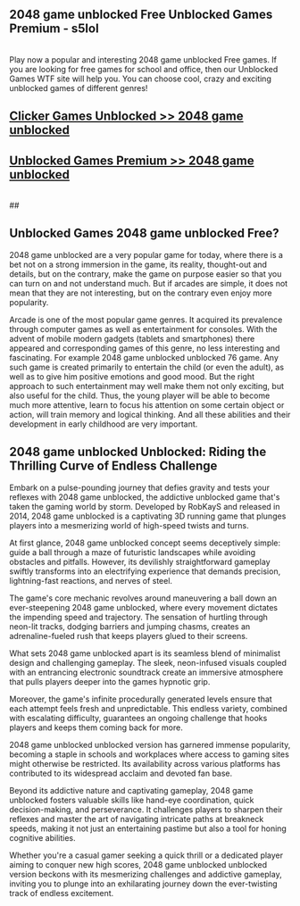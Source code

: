 ## 2048 game unblocked Free Unblocked Games Premium - s5lol <br>
<br>
Play now a popular and interesting 2048 game unblocked Free games. If you are looking for free games for school and office, then our Unblocked Games WTF site will help you. You can choose cool, crazy and exciting unblocked games of different genres!


##  [Clicker Games Unblocked >> 2048 game unblocked](http://freeplayer.one?title=2048_game_unblocked&ref=04)

##  [Unblocked Games Premium >> 2048 game unblocked](http://freeplayer.one?title=2048_game_unblocked&ref=04)
  <br>
  ##



## Unblocked Games 2048 game unblocked Free?

2048 game unblocked are a very popular game for today, where there is a bet not on a strong immersion in the game, its reality, thought-out and details, but on the contrary, make the game on purpose easier so that you can turn on and not understand much. But if arcades are simple, it does not mean that they are not interesting, but on the contrary even enjoy more popularity.

Arcade is one of the most popular game genres. It acquired its prevalence through computer games as well as entertainment for consoles. With the advent of mobile modern gadgets (tablets and smartphones) there appeared and corresponding games of this genre, no less interesting and fascinating. For example 2048 game unblocked unblocked 76 game. Any such game is created primarily to entertain the child (or even the adult), as well as to give him positive emotions and good mood. But the right approach to such entertainment may well make them not only exciting, but also useful for the child. Thus, the young player will be able to become much more attentive, learn to focus his attention on some certain object or action, will train memory and logical thinking. And all these abilities and their development in early childhood are very important.

##  2048 game unblocked Unblocked: Riding the Thrilling Curve of Endless Challenge

Embark on a pulse-pounding journey that defies gravity and tests your reflexes with 2048 game unblocked, the addictive unblocked game that's taken the gaming world by storm. Developed by RobKayS and released in 2014, 2048 game unblocked is a captivating 3D running game that plunges players into a mesmerizing world of high-speed twists and turns.

At first glance, 2048 game unblocked concept seems deceptively simple: guide a ball through a maze of futuristic landscapes while avoiding obstacles and pitfalls. However, its devilishly straightforward gameplay swiftly transforms into an electrifying experience that demands precision, lightning-fast reactions, and nerves of steel.

The game's core mechanic revolves around maneuvering a ball down an ever-steepening 2048 game unblocked, where every movement dictates the impending speed and trajectory. The sensation of hurtling through neon-lit tracks, dodging barriers and jumping chasms, creates an adrenaline-fueled rush that keeps players glued to their screens.

What sets 2048 game unblocked apart is its seamless blend of minimalist design and challenging gameplay. The sleek, neon-infused visuals coupled with an entrancing electronic soundtrack create an immersive atmosphere that pulls players deeper into the games hypnotic grip.

Moreover, the game's infinite procedurally generated levels ensure that each attempt feels fresh and unpredictable. This endless variety, combined with escalating difficulty, guarantees an ongoing challenge that hooks players and keeps them coming back for more.

2048 game unblocked unblocked version has garnered immense popularity, becoming a staple in schools and workplaces where access to gaming sites might otherwise be restricted. Its availability across various platforms has contributed to its widespread acclaim and devoted fan base.

Beyond its addictive nature and captivating gameplay, 2048 game unblocked fosters valuable skills like hand-eye coordination, quick decision-making, and perseverance. It challenges players to sharpen their reflexes and master the art of navigating intricate paths at breakneck speeds, making it not just an entertaining pastime but also a tool for honing cognitive abilities.

Whether you're a casual gamer seeking a quick thrill or a dedicated player aiming to conquer new high scores, 2048 game unblocked unblocked version beckons with its mesmerizing challenges and addictive gameplay, inviting you to plunge into an exhilarating journey down the ever-twisting track of endless excitement.